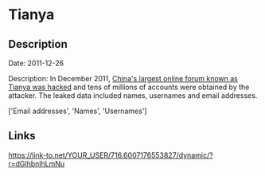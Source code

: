 # Tianya

## Description

Date: 2011-12-26

Description:
In December 2011, <a href="http://thehackernews.com/2011/12/tianya-chinas-biggest-online-forum-40.html" target="_blank" rel="noopener">China's largest online forum known as Tianya was hacked</a> and tens of millions of accounts were obtained by the attacker. The leaked data included names, usernames and email addresses.


['Email addresses', 'Names', 'Usernames']

## Links

https://link-to.net/YOUR_USER/716.6007176553827/dynamic/?r=dGlhbnlhLmNu